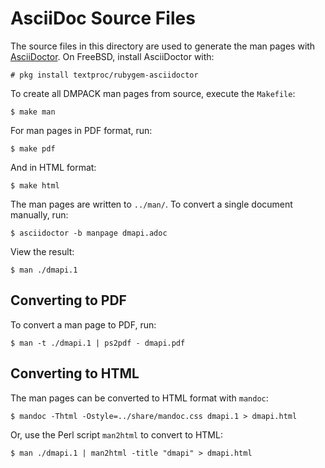# AsciiDoc Source Files

The source files in this directory are used to generate the man pages with
[AsciiDoctor](https://asciidoctor.org/). On FreeBSD, install AsciiDoctor with:

```
# pkg install textproc/rubygem-asciidoctor
```

To create all DMPACK man pages from source, execute the `Makefile`:

```
$ make man
```

For man pages in PDF format, run:

```
$ make pdf
```

And in HTML format:

```
$ make html
```

The man pages are written to `../man/`. To convert a single document manually,
run:

```
$ asciidoctor -b manpage dmapi.adoc
```

View the result:

```
$ man ./dmapi.1
```

## Converting to PDF

To convert a man page to PDF, run:

```
$ man -t ./dmapi.1 | ps2pdf - dmapi.pdf
```

## Converting to HTML

The man pages can be converted to HTML format with `mandoc`:

```
$ mandoc -Thtml -Ostyle=../share/mandoc.css dmapi.1 > dmapi.html
```

Or, use the Perl script `man2html` to convert to HTML:

```
$ man ./dmapi.1 | man2html -title "dmapi" > dmapi.html
```
